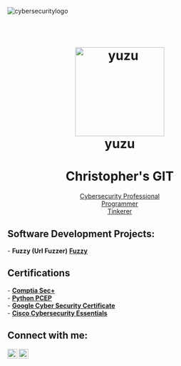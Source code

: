 


![cybersecuritylogo](https://github.com/ChristophersGIT/ChristophersGIT/assets/147352832/75c37a82-972a-4811-9330-d8ef6e9d905c)




<h1 align="center">
  <br>
  <a href="https://yuzu-emu.org/"><img src="https://github.com/ChristophersGIT/ChristophersGIT/assets/147352832/75c37a82-972a-4811-9330-d8ef6e9d905c" alt="yuzu" width="200"></a>
  <br>
  <b>yuzu</b>
  <br>
</h1>

<div style="text-align: center;">
  <h1>Christopher's GIT</h1>
  <a href="https://www.linkedin.com/in/christopher-dsouza-it/">Cybersecurity Professional</a> <br/>
  <a href="https://github.com/ChristophersGIT/ChristophersGIT">Programmer</a> <br/>
  <a href="https://github.com/ChristophersGIT/ChristophersGIT">Tinkerer</a>
</div>


<h2>Software Development Projects:</h2>
- <b>Fuzzy (Url Fuzzer)</b>  <b><a href="https://github.com/ChristophersGIT/Fuzzy/tree/main">Fuzzy</a></b><br/>
  
<h2>Certifications</h2>
- <b><a href="https://drive.google.com/file/d/1Gw0Xwdn2GvhdU3Nm7iDwDhyg5rJZh8Ih/view?usp=sharing">Comptia Sec+</a></b><br/>
- <b><a href="https://drive.google.com/file/d/1DF5gGo3CpHPV-hHHQfantZb8vqEswJii/view?usp=sharing">Python PCEP</a></b><br/>
- <b><a href="https://drive.google.com/file/d/1GT3LuRzCPcGy5_7CMmPX3Z3Mj8jCDwbH/view?usp=sharing">Google Cyber Security Certificate</a></b><br/>
- <b><a href="https://drive.google.com/file/d/1qnClDNjnxI2_b4HApUB9IQQrCkzOdwyb/view?usp=sharing">Cisco Cybersecurity Essentials</a></b><br/>

<h2>Connect with me:</h2>

[<img align="left" alt="null | YouTube" width="22px" src="https://cdn.jsdelivr.net/npm/simple-icons@v3/icons/youtube.svg" />][youtube]
[<img align="left" alt="null | LinkedIn" width="22px" src="https://cdn.jsdelivr.net/npm/simple-icons@v3/icons/linkedin.svg" />][linkedin]

[youtube]: https://www.youtube.com/
[linkedin]: https://www.linkedin.com/in/christopher-dsouza-it/
